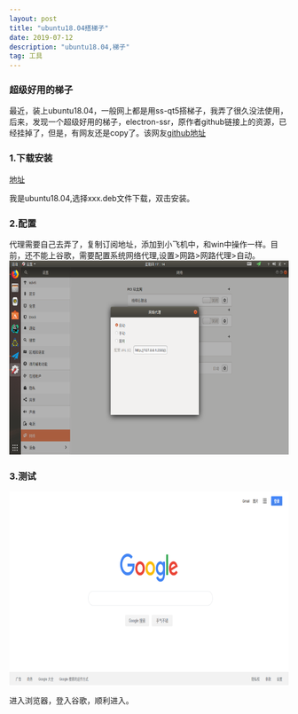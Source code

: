 ```yaml
---
layout: post
title: "ubuntu18.04搭梯子"
date: 2019-07-12
description: "ubuntu18.04,梯子"
tag: 工具
---
```


### 超级好用的梯子

最近，装上ubuntu18.04，一般网上都是用ss-qt5搭梯子，我弄了很久没法使用，后来，发现一个超级好用的梯子，electron-ssr，原作者github链接上的资源，已经挂掉了，但是，有网友还是copy了。该网友[github地址](https://github.com/qingshuisiyuan/electron-ssr-backup)

### 1.下载安装

[地址](https://github.com/qingshuisiyuan/electron-ssr-backup/releases)

我是ubuntu18.04,选择xxx.deb文件下载，双击安装。

### 2.配置

代理需要自己去弄了，复制订阅地址，添加到小飞机中，和win中操作一样。目前，还不能上谷歌，需要配置系统网络代理,设置>网路>网路代理>自动。
<img src="/images/post/ele-ssr/peizhiwangluo.png" height="350" width="600">

### 3.测试

<img src="/images/post/ele-ssr/登录谷歌.png" height="350" width="600">

进入浏览器，登入谷歌，顺利进入。
